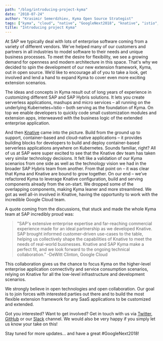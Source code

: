 ```yaml
---
path: "/blog/introducing-project-kyma"
date: "2018-07-24"
author: "Krasimir Semerdzhiev, Kyma Open Source Strategist"
tags: ["kyma", "cloud", "native", "GoogleNext2018", "knative", "istio", "kubernetes"]
title: "Introducing project Kyma"
---
```


At SAP we typically deal with lots of enterprise software coming from a variety of different vendors. We've helped many of our customers and partners in all industries to model software to their needs and unique business processes. To meet the desire for flexibility, we see a growing demand for openness and modern architecture in this space. That's why we decided to spin the development of our new extension framework, Kyma, out in open source. We’d like to encourage all of you to take a look, get involved and lend a hand to expand Kyma to cover even more exciting extension scenarios.

<!-- overview -->

The ideas and concepts in Kyma result out of long years of experience in customizing different SAP and SAP Hybris solutions. It lets you create serverless applications, mashups and micro services – all running on the underlying Kubernetes+Istio – both serving as the foundation of Kyma. On top we enable developers to quickly code small customization modules and extension apps, interweaved with the business logic of the extended enterprise application. 

And then [Knative](https://cloud.google.com/knative/) came into the picture. Build from the ground up to support, container-based and cloud-native applications – it provides building blocks for developers to build and deploy container-based serverless applications anywhere on Kubernetes. Sounds familiar, right? All of us at SAP were super excited to see that the Knative dev team has taken very similar technology decisions. It felt like a validation of our Kyma scenarios from one side as well as the technology vision we had in the broader SAP Hybris team from another. From that point on – it was clear that Kyma and Knative are bound to grow together. On our end – we’ve refactored Kyma to leverage Knative configuration, build and serving components already from the on-start. We dropped some of the overlapping components, making Kyma leaner and more streamlined. We got as well all-in involved in Knative, having the opportunity to work with the incredible Google Cloud team.

A quote coming from the discussions, that stuck and made the whole Kyma team at SAP incredibly proud was:

> "SAP's extensive enterprise expertise and far-reaching commercial experience made for an ideal partnership as we developed Knative. SAP brought informed customer-driven use-cases to the table, helping us collectively shape the capabilities of Knative to meet the needs of real-world businesses. Knative and SAP Kyma make a perfect fit, and we look forward to the ongoing technical collaboration.” -DeWitt Clinton, Google Cloud

This collaboration gives us the chance to focus Kyma on the higher-level enterprise application connectivity and service consumption scenarios, relying on Knative for all the low-level infrastructure and development scenarios. 

We strongly believe in open technologies and open collaboration. Our goal is to join forces with interested parties out there and to build the most flexible extension framework for any SaaS applications to be customized and extended.  

Got you interested? Want to get involved? Get in touch with us via [Twitter](https://twitter.com/kymaproject), [GitHub](https://github.com/kyma-project) or our [Slack](https://join.slack.com/t/kyma-community/shared_invite/enQtNDAwNzE4Mjk2NDE3LTJhOTlmZjM5YzkwNmEzNmY3ZjE2MTU2OTMxOGE4ZDM0MmU4ZWRkZGJiODgzNmRmMTYxMDYwNjZiMDAwMTA2OWM) channel. We would also be very happy if you simply let us know your take on this!

Stay tuned for more updates... and have a great #GoogleNext2018!
